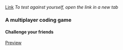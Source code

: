 [Link](https://ctfuia.herokuapp.com/#/play)
*To test against yourself, open the link in a new tab*

### A multiplayer coding game
#### Challenge your friends

[Preview](https://www.youtube.com/watch?v=wxcesktccEQ)

